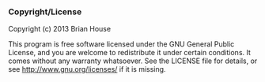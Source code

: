 
### Copyright/License

Copyright (c) 2013 Brian House

This program is free software licensed under the GNU General Public License, and you are welcome to redistribute it under certain conditions. It comes without any warranty whatsoever. See the LICENSE file for details, or see <http://www.gnu.org/licenses/> if it is missing.
